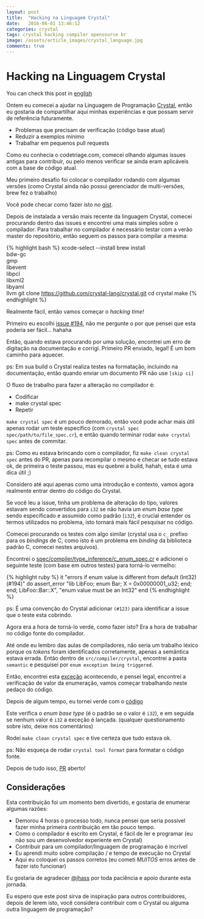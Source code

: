 ```yaml
---
layout: post
title:  "Hacking na Linguagem Crystal"
date:   2016-06-01 13:46:12
categories: crystal
tags: crystal hacking compiler opensource br
image: /assets/article_images/crystal_language.jpg
comments: true
---
```


# Hacking na Linguagem Crystal

You can check this post in [english](/crystal/hacking-on-crystal-language)

Ontem eu comecei a ajudar na Linguagem de Programação [Crystal](http://crystal-lang.org/), então eu gostaria de compartilhar aqui minhas experiências e que possam servir de referência futuramente.

* Problemas que precisam de verificação (código base atual)
* Reduzir a exemplos mínimo
* Trabalhar em pequenos pull requests

Como eu conhecia o codetriage.com, comecei olhando algumas issues antigas para contribuir, ou pelo menos verificar se ainda eram aplicáveis com a base de código atual.

Meu primeiro desafio foi colocar o compilador rodando com algumas versões (como Crystal ainda não possui gerenciador de multi-versões, brew fez o trabalho)

Você pode checar como fazer isto no [gist](https://gist.github.com/fernandes/52dce07fd0b8b902dcfb582c21c56d57).

Depois de instalada a versão mais recente da linguagem Crystal, comecei procurando dentro das issues e encontrei uma mais simples sobre o compilador. Para trabalhar no compilador é necessário testar com a verão master do repositório, então seguem os passos para compilar a mesma:

{% highlight bash %}
xcode-select --install
brew install \
  bdw-gc \
  gmp \
  libevent \
  libpcl \
  libxml2 \
  libyaml \
  llvm
git clone https://github.com/crystal-lang/crystal.git
cd crystal
make
{% endhighlight %}

Realmente fácil, então vamos começar o _hacking time!_

Primeiro eu escolhi [issue #194](https://github.com/crystal-lang/crystal/issues/194), não me pergunte o por que pensei que esta poderia ser fácil... hahaha

Então, quando estava procurando por uma solução, encontrei um erro de digitação na documentação e corrigi. Primeiro PR enviado, legal! É um bom caminho para aquecer.

ps: Em sua build o Crystal realiza testes na formatação, incluindo na documentação, então quando enviar um documento PR não use `[skip ci]`

O fluxo de trabalho para fazer a alteração no compilador é:

* Codificar
* make crystal spec
* Repetir

`make crystal spec` é um pouco demorado, então você pode achar mais útil apenas rodar um teste específico (com `crystal spec spec/path/to/file_spec.cr`), e então quando terminar rodar `make crystal spec` antes de commitar.

ps: Como eu estava brincando com o compilador, fiz `make clean crystal spec` antes do PR, apenas para recompilar o mesmo e checar se tudo estava ok, de primeira o teste passou, mas eu quebrei a build, hahah, esta é uma dica útil ;)

Considero até aqui apenas como uma introdução e contexto, vamos agora realmente entrar dentro do código do Crystal.

Se você leu a issue, tinha um problema de alteração do tipo, valores estavam sendo convertidos para `i32` se não havia um _enum base type_  sendo especificado e assumido como padrão (`i32`), é crucial entender os termos utilizados no problema, isto tornará mais fácil pesquisar no código.

Comecei procurando os testes com algo similar (crystal usa o `c_` prefixo para os _bindings_ de C, como isto é um problema em _binding_ da biblioteca padrão C, comecei nestes arquivos).

Encontrei o [spec/compiler/type_inference/c_enum_spec.cr](https://github.com/fernandes/crystal/blob/2f6d9e459601b3153c377964bf86dc63160c1bc3/spec/compiler/type_inference/c_enum_spec.cr) e adicionei o seguinte teste (com base em outros testes) para torná-lo vermelho:

{% highlight ruby %}
it "errors if enum value is different from default (Int32) (#194)" do
  assert_error "lib LibFoo; enum Bar; X = 0x00000001_u32; end; end;
LibFoo::Bar::X",
    "enum value must be an Int32"
end
{% endhighlight %}

ps: É uma convenção do Crystal adicionar `(#123)` para identificar a issue que o teste esta cobrindo.

Agora era a hora de torná-lo verde, como fazer isto? Era a hora de trabalhar no código fonte do compilador.

Até onde eu lembro das aulas de compiladores, não seria um trabalho léxico porque os _tokens_ foram identificados corretamente, apenas a semântica estava errada. Então dentro de `src/compiler/crystal`, encontrei a pasta `semantic` e pesquisei por `enum exception being triggered`.

Então, encontrei esta [exceção](https://github.com/fernandes/crystal/blob/2f6d9e459601b3153c377964bf86dc63160c1bc3/src/compiler/crystal/semantic/top_level_visitor.cr#L580) acontecendo, e pensei legal, encontrei a verificação de valor da enumeração, vamos começar trabalhando neste pedaço do código.

Depois de algum tempo, eu tornei verde com o [código](https://github.com/crystal-lang/crystal/pull/2703/files#diff-6a2ecb55e60454c135921c7303eeaa99R567)

Este verifica o _enum base type_ (é o padrão se o valor é `i32`), e em seguida se nenhum valor é `i32` a exceção é lançada. (qualquer questionamento sobre isto, deixe nos comentários)

Rodei `make clean crystal spec` e tive certeza que tudo estava ok.

ps: Não esqueça de rodar `crystal tool format` para formatar o código fonte.

Depois de tudo isso, [PR](https://github.com/crystal-lang/crystal/pull/2703) aberto!

## Considerações

Esta contribuição foi um momento bem divertido, e gostaria de enumerar algumas razões:

* Demorou 4 horas o processo todo, nunca pensei que seria possível fazer minha primeira contribuição em tão pouco tempo.
* Como o compilador é escrito em Crystal, é fácil de ler e programar (eu não sou um desenvolvedor experiente em Crystal)
* Contribuir para um compilador/linguagem de programação é incrível
* Eu aprendi muito sobre compilação / e tempo de execução no Crystal
* Aqui eu coloquei os passos corretos (eu cometi _MUITOS_ erros antes de fazer isto funcionar)

Eu gostaria de agradecer [@jhass](https://github.com/jhass) por toda paciência e apoio durante esta jornada.

Eu espero que este post sirva de inspiração para outros contribuidores, depois de lerem isto, você considera contribuir com o Crystal ou alguma outra linguagem de programação?

